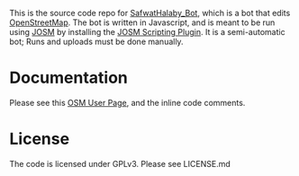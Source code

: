 This is the source code repo for [SafwatHalaby_Bot](https://wiki.openstreetmap.org/wiki/User:SafwatHalaby#SafwatHalaby_bot), which is a bot that edits [OpenStreetMap](https://www.openstreetmap.org/about). The bot is written in Javascript, and is meant to be run using [JOSM](https://josm.openstreetmap.de/) by installing the [JOSM Scripting Plugin](https://gubaer.github.io/josm-scripting-plugin/). It is a semi-automatic bot; Runs and uploads must be done manually.

# Documentation

Please see this [OSM User Page](https://wiki.openstreetmap.org/wiki/User:SafwatHalaby#SafwatHalaby_bot), and the inline code comments.

# License

The code is licensed under GPLv3. Please see LICENSE.md

